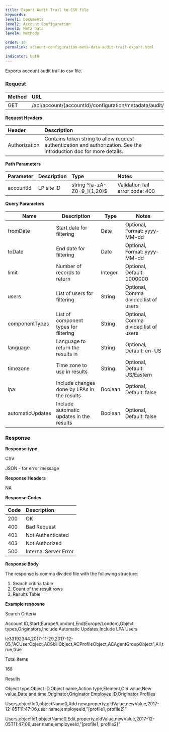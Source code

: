 ```yaml
---
title: Export Audit Trail to CSV file
keywords:
level1: Documents
level2: Account Configuration
level3: Meta Data
level4: Methods

order: 10
permalink: account-configuration-meta-data-audit-trail-export.html

indicator: both
---
```


Exports account audit trail to csv file.

### Request

| Method | URL |
| :-------- | :------ |
| GET | /api/account/{accountId}/configuration/metadata/audit/export |

**Request Headers**

| Header | Description |
| :------- | :-------------- |
|Authorization | Contains token string to allow request authentication and authorization. See the introduction doc for more details. |



**Path Parameters**

|Parameter|  Description|  Type|  Notes| 
|:----------|  :--------------|  :--------------|  :---| 
|accountId|  LP site ID|  string ^[a-zA-Z0-9_]{1,20}$|  Validation fail error code: 400 |

**Query Parameters**

| Name            | Description                                                                  | Type    | Notes                                          |
|-----------------|------------------------------------------------------------------------------|---------|------------------------------------------------|
|fromDate|Start date for filtering|Date|Optional, Format: yyyy-MM-dd|
|toDate|End date for filtering|Date|Optional, Format: yyyy-MM-dd|
|limit|Number of records to return|Integer|Optional, Default: 1000000|
|users|List of users for filtering|String|Optional, Comma divided list of users|
|componentTypes|List of component types for filtering|String|Optional, Comma divided list of users|
|language|Language to return the results in|String|Optional, Default: en-US|
|timezone|Time zone to use in results|String|Optional, Default: US/Eastern|
|lpa|Include changes done by LPAs in the results|Boolean|Optional, Default: false|
|automaticUpdates|Include automatic updates in the results|Boolean|Optional, Default: false|

### Response

**Response type**

CSV

JSON - for error message

**Response Headers**

NA 

**Response Codes**

| Code | Description |
| :----- | :------------ |
| 200 | OK |
| 400 | Bad Request |
| 401 | Not Authenticated |
| 403 | Not Authorized |
| 500 | Internal Server Error |

**Response Body**

The response is comma divided file with the following structure:

1. Search critiria table
2. Count of the result rows
3. Results Table

**Example resposne**

Search Criteria

Account ID,Start(Europe/London),End(Europe/London),Object types,Originators,Include Automatic Updates,Include LPA Users

le33192344,2017-11-29,2017-12-05,"ACUserObject,ACSkillObject,ACProfileObject,ACAgentGroupObject",All,true,true

Total Items

168

Results

Object type,Object ID,Object name,Action type,Element,Old value,New value,Date and time,Originator,Originator Employee ID,Originator Profiles

Users,objectId0,objectName0,Add new,property,oldValue,newValue,2017-12-05T11:47:06,user name,employeeId,"[profile1, profile2]"

Users,objectId1,objectName0,Edit,property,oldValue,newValue,2017-12-05T11:47:06,user name,employeeId,"[profile1, profile2]"


